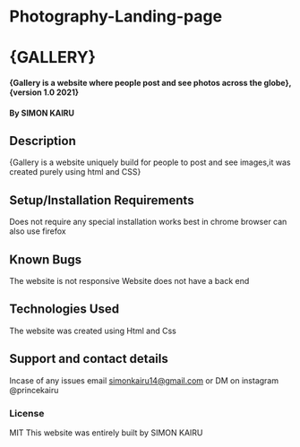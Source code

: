 
# Photography-Landing-page
# {GALLERY}
#### {Gallery is a website where people post and see photos across the globe}, {version 1.0 2021}
#### By SIMON KAIRU
## Description
{Gallery is a website uniquely build for people to post and see images,it was created purely using html and CSS}
## Setup/Installation Requirements
Does not require any special installation 
works best in chrome browser
can also use firefox

## Known Bugs
The website is not responsive
Website does not have a back end 
## Technologies Used
The website was created using Html and Css 
## Support and contact details
Incase of any issues email simonkairu14@gmail.com or DM on instagram @princekairu
### License
MIT
This website was entirely built by SIMON KAIRU
